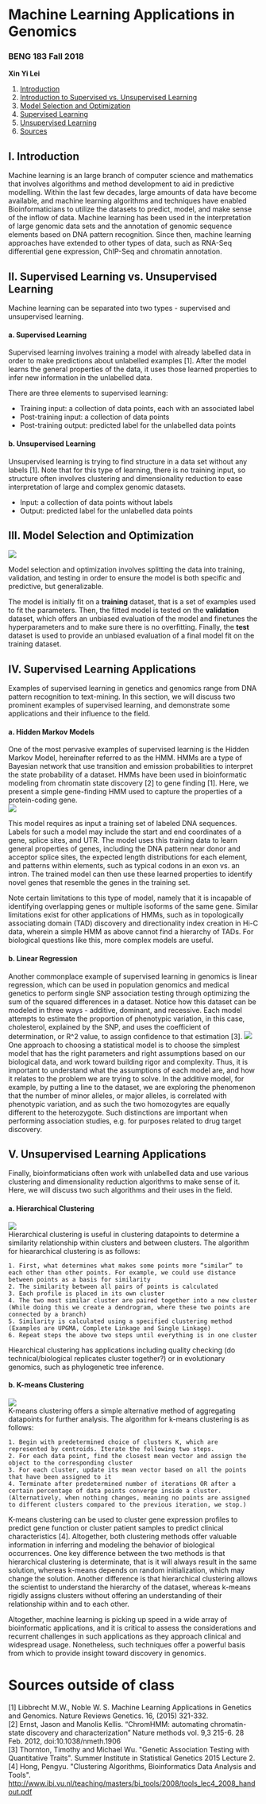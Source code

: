 # Machine Learning Applications in Genomics
### BENG 183 Fall 2018 
<b>Xin Yi Lei</b>  

1. [Introduction](#1)   
2. [Introduction to Supervised vs. Unsupervised Learning](#2)  
3. [Model Selection and Optimization](#3)   
4. [Supervised Learning](#4)  
5. [Unsupervised Learning](#5)  
6. [Sources](#6)  

## I. Introduction<a name="1"></a>

Machine learning is an large branch of computer science and mathematics that involves algorithms and method development to aid in predictive modelling. Within the last few decades, large amounts of data have become available, and machine learning algorithms and techniques have enabled Bioinformaticians to utilize the datasets to predict, model, and make sense of the inflow of data. Machine learning has been used in the interpretation of large genomic data sets and the annotation of genomic sequence elements based on DNA pattern recognition. Since then, machine learning approaches have extended to other types of data, such as RNA-Seq differential gene expression, ChIP-Seq and chromatin annotation. 

## II. Supervised Learning vs. Unsupervised Learning <a name="2"></a>

Machine learning can be separated into two types - supervised and unsupervised learning. 

#### a. Supervised Learning
Supervised learning involves training a model with already labelled data in order to make predictions about unlabelled examples [1]. After the model learns the general properties of the data, it uses those learned properties to infer new information in the unlabelled data. 

There are three elements to supervised learning:

- Training input: a collection of data points, each with an associated label
- Post-training input: a collection of data points
- Post-training output: predicted label for the unlabelled data points

#### b. Unsupervised Learning
Unsupervised learning is trying to find structure in a data set without any labels [1]. Note that for this type of learning, there is no training input, so structure often involves clustering and dimensionality reduction to ease interpretation of large and complex genomic datasets.

- Input: a collection of data points without labels 
- Output: predicted label for the unlabelled data points

## III. Model Selection and Optimization  <a name="3"></a>  
![](/final_figures/tvt.png)  

Model selection and optimization involves splitting the data into training, validation, and testing in order to ensure the model is both specific and predictive, but generalizable.  

The model is initially fit on a <b>training</b> dataset, that is a set of examples used to fit the parameters. Then, the fitted model is tested on the <b>validation</b> dataset, which offers an unbiased evaluation of the model and finetunes the hyperparameters and to make sure there is no overfitting. Finally, the <b>test</b> dataset is used to provide an unbiased evaluation of a final model fit on the training dataset.  

## IV. Supervised Learning Applications<a name="4"></a> 
Examples of supervised learning in genetics and genomics range from DNA pattern recognition to text-mining. In this section, we will discuss two prominent examples of supervised learning, and demonstrate some applications and their influence to the field.

#### a. Hidden Markov Models  
One of the most pervasive examples of supervised learning is the Hidden Markov Model, hereinafter referred to as the HMM. HMMs are a type of Bayesian network that use transition and emission probabilities to interpret the state probability of a dataset. HMMs have been used in bioinformatic modeling from chromatin state discovery [2] to gene finding [1]. Here, we present a simple gene-finding HMM used to capture the properties of a protein-coding gene.  
![](/final_figures/gene_finding.jpg)  

This model requires as input a training set of labeled DNA sequences. Labels for such a model may include the start and end coordinates of a gene, splice sites, and UTR. The model uses this training data to learn general properties of genes, including the DNA pattern near donor and acceptor splice sites, the expected length distributions for each element, and patterns within elements, such as typical codons in an exon vs. an intron. The trained model can then use these learned properties to identify novel genes that resemble the genes in the training set.  

Note certain limitations to this type of model, namely that it is incapable of identifying overlapping genes or multiple isoforms of the same gene. Similar limitations exist for other applications of HMMs, such as in topologically associating domain (TAD) discovery and directionality index creation in Hi-C data, wherein a simple HMM as above cannot find a hierarchy of TADs. For biological questions like this, more complex models are useful.  

#### b. Linear Regression  
Another commonplace example of supervised learning in genomics is linear regression, which can be used in population genomics and medical genetics to perform single SNP association testing through optimizing the sum of the squared differences in a dataset. Notice how this dataset can be modeled in three ways - additive, dominant, and recessive. Each model attempts to estimate the proportion of phenotypic variation, in this case, cholesterol, explained by the SNP, and uses the coefficient of determination, or R^2 value, to assign confidence to that estimation [3]. 
![](/final_figures/regression.JPG)  
One approach to choosing a statistical model is to choose the simplest model that has the right parameters and right assumptions based on our biological data, and work toward building rigor and complexity. Thus, it is important to understand what the assumptions of each model are, and how it relates to the problem we are trying to solve. In the additive model, for example, by putting a line to the dataset, we are exploring the phenomenon that the number of minor alleles, or major alleles, is correlated with phenotypic variation, and as such the two homozogytes are equally different to the heterozygote. Such distinctions are important when performing association studies, e.g. for purposes related to drug target discovery.  

## V. Unsupervised Learning Applications<a name="5"></a>  
Finally, bioinformaticians often work with unlabelled data and use various clustering and dimensionality reduction algorithms to make sense of it. Here, we will discuss two such algorithms and their uses in the field.  

#### a. Hierarchical Clustering  
![](/final_figures/dendrogram.JPG)  
Hierarchical clustering is useful in clustering datapoints to determine a similarity relationship within clusters and between clusters. The algorithm for hieararchical clustering is as follows:  
```
1. First, what determines what makes some points more “similar” to each other than other points. For example, we could use distance between points as a basis for similarity  
2. The similarity between all pairs of points is calculated
3. Each profile is placed in its own cluster
4. The two most similar cluster are paired together into a new cluster (While doing this we create a dendrogram, where these two points are connected by a branch)
5. Similarity is calculated using a specified clustering method (Examples are UPGMA, Complete Linkage and Single Linkage)
6. Repeat steps the above two steps until everything is in one cluster
```
Hiearchical clustering has applications including quality checking (do technical/biological replicates cluster together?) or in evolutionary genomics, such as phylogenetic tree inference.  

#### b. K-means Clustering  
![](final_figures/kmeans.JPG)  
K-means clustering offers a simple alternative method of aggregating datapoints for further analysis. The algorithm for k-means clustering is as follows:  
```
1. Begin with predetermined choice of clusters K, which are represented by centroids. Iterate the following two steps.
2. For each data point, find the closest mean vector and assign the object to the corresponding cluster
3. For each cluster, update its mean vector based on all the points that have been assigned to it
4. Terminate after predetermined number of iterations OR after a certain percentage of data points converge inside a cluster. (Alternatively, when nothing changes, meaning no points are assigned to different clusters compared to the previous iteration, we stop.)
```  
K-means clustering can be used to cluster gene expression profiles to predict gene function or cluster patient samples to predict clinical characteristics [4]. Altogether, both clustering methods offer valuable information in inferring and modeling the behavior of biological occurrences. One key difference between the two methods is that hierarchical clustering is determinate, that is it will always result in the same solution, whereas k-means depends on random initialization, which may change the solution. Another difference is that hierarchical clustering allows the scientist to understand the hierarchy of the dataset, whereas k-means rigidly assigns clusters without offering an understanding of their relationship within and to each other.  

Altogether, machine learning is picking up speed in a wide array of bioinformatic applications, and it is critical to assess the considerations and recurrent challenges in such applications as they approach clinical and widespread usage. Nonetheless, such techniques offer a powerful basis from which to provide insight toward discovery in genomics.  

# Sources outside of class<a name="6"></a>  
[1] Libbrecht M.W., Noble W. S. Machine Learning Applications in Genetics and Genomics. Nature Reviews Genetics. 16, (2015) 321-332.  
[2] Ernst, Jason and Manolis Kellis. “ChromHMM: automating chromatin-state discovery and characterization” Nature methods vol. 9,3 215-6. 28 Feb. 2012, doi:10.1038/nmeth.1906  
[3] Thornton, Timothy and Michael Wu. "Genetic Association Testing with Quantitative Traits". Summer Institute in Statistical Genetics 2015 Lecture 2.  
[4] Hong, Pengyu. "Clustering Algorithms, Bioinformatics Data Analysis and Tools". http://www.ibi.vu.nl/teaching/masters/bi_tools/2008/tools_lec4_2008_handout.pdf
